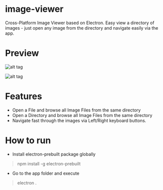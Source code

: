 # image-viewer

Cross-Platform Image Viewer based on Electron. Easy view a directory of images - just open any image from the directory and navigate easily via the app.

# Preview

![alt tag](http://i.imgur.com/0KY8T71.png)

![alt tag](http://i.imgur.com/oBEfvA5.png)

# Features

- Open a File and browse all Image Files from the same directory
- Open a Directory and browse all Image Files from the same directory
- Navigate fast through the images via Left/Right keyboard buttons.

# How to run

- Install electron-prebuilt package globally

> npm install -g electron-prebuilt

- Go to the app folder and execute

> electron .

